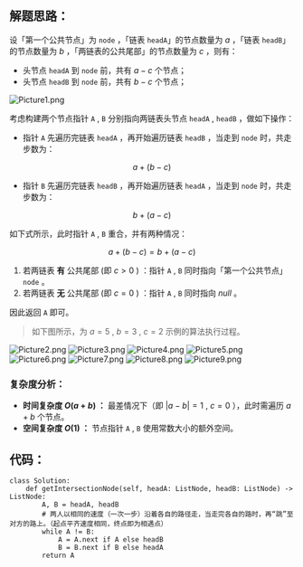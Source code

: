 ## 解题思路：

设「第一个公共节点」为 `node` ，「链表 `headA`」的节点数量为 $a$ ，「链表 `headB`」的节点数量为 $b$ ，「两链表的公共尾部」的节点数量为 $c$ ，则有：

- 头节点 `headA`  到 `node` 前，共有 $a - c$ 个节点；
- 头节点 `headB`  到 `node` 前，共有 $b - c$ 个节点；

![Picture1.png](https://pic.leetcode-cn.com/1615224578-EBRtwv-Picture1.png)

考虑构建两个节点指针 `A​` , `B` 分别指向两链表头节点 `headA` , `headB` ，做如下操作：

- 指针 `A` 先遍历完链表 `headA` ，再开始遍历链表 `headB` ，当走到 `node` 时，共走步数为：

$$ a + (b - c)
$$

- 指针 `B` 先遍历完链表 `headB` ，再开始遍历链表 `headA` ，当走到 `node` 时，共走步数为：

$$ b + (a - c)
$$

如下式所示，此时指针 `A` , `B` 重合，并有两种情况：

$$ a + (b - c) = b + (a - c)
$$

1. 若两链表 **有** 公共尾部 (即 $c > 0$ ) ：指针 `A` , `B` 同时指向「第一个公共节点」`node` 。
2. 若两链表 **无** 公共尾部 (即 $c = 0$ ) ：指针 `A` , `B` 同时指向 $null$ 。

因此返回 `A` 即可。

> 如下图所示，为 $a = 5$ , $b = 3$ , $c = 2$ 示例的算法执行过程。

![Picture2.png](https://pic.leetcode-cn.com/1615224578-lFxRVR-Picture2.png)
![Picture3.png](https://pic.leetcode-cn.com/1615224578-atzfoi-Picture3.png)
![Picture4.png](https://pic.leetcode-cn.com/1615224578-QvNyxe-Picture4.png)
![Picture5.png](https://pic.leetcode-cn.com/1615224578-zPMkyB-Picture5.png)
![Picture6.png](https://pic.leetcode-cn.com/1615224578-MRfzKN-Picture6.png)
![Picture7.png](https://pic.leetcode-cn.com/1615224578-UIHyvx-Picture7.png)
![Picture8.png](https://pic.leetcode-cn.com/1615224578-fyOdzW-Picture8.png)
![Picture9.png](https://pic.leetcode-cn.com/1615224578-LcVJxI-Picture9.png)

### 复杂度分析：

- **时间复杂度 $O(a + b)$ ：** 最差情况下（即 $|a - b| = 1$ , $c = 0$ ），此时需遍历 $a + b$ 个节点。
- **空间复杂度 $O(1)$ ：** 节点指针 `A` , `B` 使用常数大小的额外空间。

## 代码：

```Python3
class Solution:
    def getIntersectionNode(self, headA: ListNode, headB: ListNode) -> ListNode:
        A, B = headA, headB
        # 两人以相同的速度（一次一步）沿着各自的路径走，当走完各自的路时，再“跳”至对方的路上。（起点平齐速度相同，终点即为相遇点）
        while A != B:
            A = A.next if A else headB
            B = B.next if B else headA
        return A
```
